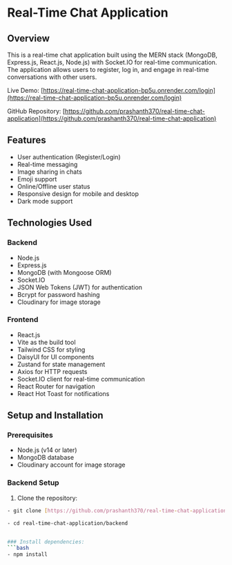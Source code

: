 # Real-Time Chat Application

## Overview

This is a real-time chat application built using the MERN stack (MongoDB, Express.js, React.js, Node.js) with Socket.IO for real-time communication. The application allows users to register, log in, and engage in real-time conversations with other users.

Live Demo: [https://real-time-chat-application-bp5u.onrender.com/login](https://real-time-chat-application-bp5u.onrender.com/login)

GitHub Repository: [https://github.com/prashanth370/real-time-chat-application](https://github.com/prashanth370/real-time-chat-application)

## Features

- User authentication (Register/Login)
- Real-time messaging
- Image sharing in chats
- Emoji support
- Online/Offline user status
- Responsive design for mobile and desktop
- Dark mode support

## Technologies Used

### Backend
- Node.js
- Express.js
- MongoDB (with Mongoose ORM)
- Socket.IO
- JSON Web Tokens (JWT) for authentication
- Bcrypt for password hashing
- Cloudinary for image storage

### Frontend
- React.js
- Vite as the build tool
- Tailwind CSS for styling
- DaisyUI for UI components
- Zustand for state management
- Axios for HTTP requests
- Socket.IO client for real-time communication
- React Router for navigation
- React Hot Toast for notifications

## Setup and Installation

### Prerequisites
- Node.js (v14 or later)
- MongoDB database
- Cloudinary account for image storage

### Backend Setup
1. Clone the repository:
  ```bash
  - git clone [https://github.com/prashanth370/real-time-chat-application.git](https://github.com/prashanth370/real-      time-chat-application.git)

  - cd real-time-chat-application/backend


### Install dependencies:
  ```bash
  - npm install
